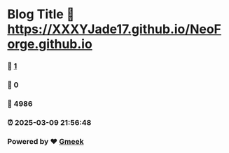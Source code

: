 # Blog Title :link: https://XXXYJade17.github.io/NeoForge.github.io 
### :page_facing_up: [1](https://XXXYJade17.github.io/NeoForge.github.io/tag.html) 
### :speech_balloon: 0 
### :hibiscus: 4986 
### :alarm_clock: 2025-03-09 21:56:48 
### Powered by :heart: [Gmeek](https://github.com/Meekdai/Gmeek)
